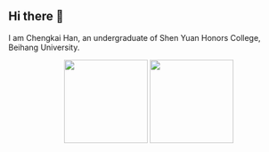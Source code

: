 ## Hi there 👋

I am Chengkai Han, an undergraduate of Shen Yuan Honors College, Beihang University.

<p align="center">
<img height="150px" src="https://github-readme-stats.vercel.app/api?username=NickHan-cs&show_icons=true&theme=radical&count_private=true" />
<img height="150px" src="https://github-readme-stats.vercel.app/api/top-langs/?username=NickHan-cs&layout=compact&theme=radical" />
</p>

<!--
![Chengkai Han's GitHub stats](https://github-readme-stats.vercel.app/api?username=NickHan-cs&show_icons=true&theme=radical&count_private=true)

![Chengkai Han's Language](https://github-readme-stats.vercel.app/api/top-langs/?username=NickHan-cs&layout=compact&theme=radical)
-->

<!--
**NickHan-cs/NickHan-cs** is a ✨ _special_ ✨ repository because its `README.md` (this file) appears on your GitHub profile.

Here are some ideas to get you started:

- 🔭 I’m currently working on ...
- 🌱 I’m currently learning ...
- 👯 I’m looking to collaborate on ...
- 🤔 I’m looking for help with ...
- 💬 Ask me about ...
- 📫 How to reach me: ...
- 😄 Pronouns: ...
- ⚡ Fun fact: ...
-->

